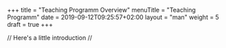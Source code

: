 +++
title = "Teaching Programm Overview"
menuTitle = "Teaching Programm"
date = 2019-09-12T09:25:57+02:00
layout = "man"
weight = 5
draft = true
+++

// Here's a little introduction //

## 
